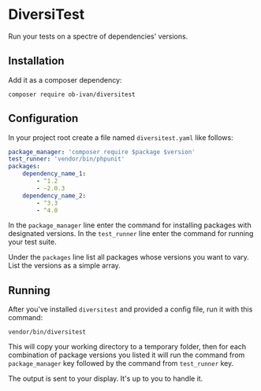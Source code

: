DiversiTest
===========
Run your tests on a spectre of dependencies' versions.

Installation
------------
Add it as a composer dependency:

```
composer require ob-ivan/diversitest
```

Configuration
-------------
In your project root create a file named `diversitest.yaml` like follows:

```yaml
package_manager: 'composer require $package $version'
test_runner: 'vendor/bin/phpunit'
packages:
    dependency_name_1:
        - ^1.2
        - ~2.0.3
    dependency_name_2:
        - ^3.3
        - ^4.0
```

In the `package_manager` line enter the command for installing packages with designated versions. In the `test_runner`
line enter the command for running your test suite.

Under the `packages` line list all packages whose versions you want to vary. List the versions as a simple array.

Running
-------
After you've installed `diversitest` and provided a config file, run it with this command:

```
vendor/bin/diversitest
```

This will copy your working directory to a temporary folder, then for each combination of package versions you listed it
will run the command from `package_manager` key followed by the command from `test_runner` key.

The output is sent to your display. It's up to you to handle it.
